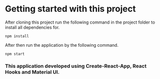 # Getting started with this project

After cloning this project run the following command in the project folder to install all dependencies for.

```
npm install
```

After then run the application by the following command. 

```
npm start
```

### This application developed using Create-React-App, React Hooks and Material UI. 
